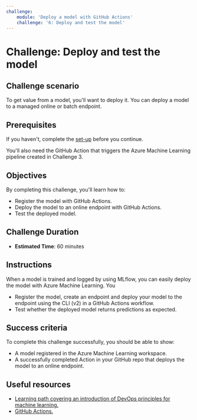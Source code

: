 ```yaml
---
challenge:
    module: 'Deploy a model with GitHub Actions'
    challenge: '6: Deploy and test the model'
---
```


# Challenge: Deploy and test the model

## Challenge scenario

To get value from a model, you'll want to deploy it. You can deploy a model to a managed online or batch endpoint.

## Prerequisites

If you haven't, complete the [set-up](00-set-up.md) before you continue.

You'll also need the GitHub Action that triggers the Azure Machine Learning pipeline created in Challenge 3. 

## Objectives

By completing this challenge, you'll learn how to:

- Register the model with GitHub Actions.
- Deploy the model to an online endpoint with GitHub Actions.
- Test the deployed model.

## Challenge Duration

- **Estimated Time**: 60 minutes

## Instructions

When a model is trained and logged by using MLflow, you can easily deploy the model with Azure Machine Learning. You

- Register the model, create an endpoint and deploy your model to the endpoint using the CLI (v2) in a GitHub Actions workflow.
- Test whether the deployed model returns predictions as expected.

## Success criteria

To complete this challenge successfully, you should be able to show:

- A model registered in the Azure Machine Learning workspace.
- A successfully completed Action in your GitHub repo that deploys the model to an online endpoint.

## Useful resources

- [Learning path covering an introduction of DevOps principles for machine learning.](https://docs.microsoft.com/learn/paths/introduction-machine-learn-operations/)
- [GitHub Actions.](https://docs.github.com/actions/guides)

